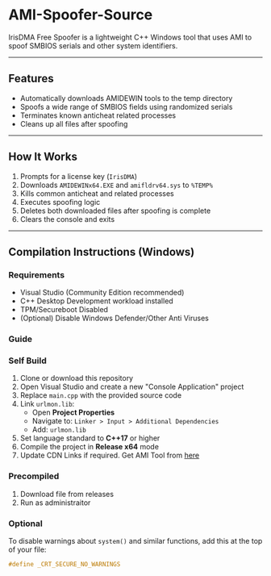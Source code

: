 # AMI-Spoofer-Source
IrisDMA Free Spoofer is a lightweight C++ Windows tool that uses AMI to spoof SMBIOS serials and other system identifiers.

---

## Features

- Automatically downloads AMIDEWIN tools to the temp directory
- Spoofs a wide range of SMBIOS fields using randomized serials
- Terminates known anticheat related processes
- Cleans up all files after spoofing

---

## How It Works

1. Prompts for a license key (`IrisDMA`)
2. Downloads `AMIDEWINx64.EXE` and `amifldrv64.sys` to `%TEMP%`
3. Kills common anticheat and related processes
4. Executes spoofing logic
5. Deletes both downloaded files after spoofing is complete
6. Clears the console and exits

---

## Compilation Instructions (Windows)

### Requirements

- Visual Studio (Community Edition recommended)
- C++ Desktop Development workload installed
- TPM/Secureboot Disabled
- (Optional) Disable Windows Defender/Other Anti Viruses

### Guide

### Self Build
1. Clone or download this repository
2. Open Visual Studio and create a new "Console Application" project
3. Replace `main.cpp` with the provided source code
4. Link `urlmon.lib`:
   - Open **Project Properties**
   - Navigate to: `Linker > Input > Additional Dependencies`
   - Add: `urlmon.lib`
5. Set language standard to **C++17** or higher
6. Compile the project in **Release x64** mode
7. Update CDN Links if required. Get AMI Tool from [here](https://www.ami.com/bios-uefi-utilities/)

### Precompiled
1. Download file from releases
2. Run as administraitor

### Optional

To disable warnings about `system()` and similar functions, add this at the top of your file:

```cpp
#define _CRT_SECURE_NO_WARNINGS

